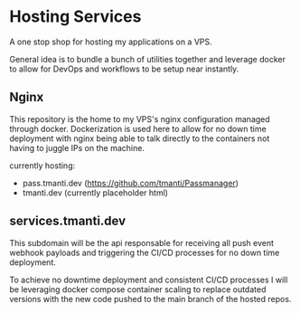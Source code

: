 # Hosting Services
A one stop shop for hosting my applications on a VPS.

General idea is to bundle a bunch of utilities together and leverage docker to allow for DevOps and workflows to be setup near instantly.

## Nginx
This repository is the home to my VPS's nginx configuration managed through docker. Dockerization is used here to allow for no down time deployment with nginx being able to talk directly to the containers not having to juggle IPs on the machine.

currently hosting:
- pass.tmanti.dev (https://github.com/tmanti/Passmanager)
- tmanti.dev (currently placeholder html)

## services.tmanti.dev
This subdomain will be the api responsable for receiving all push event webhook payloads and triggering the CI/CD processes for no down time deployment.

To achieve no downtime deployment and consistent CI/CD processes I will be leveraging docker compose container scaling to replace outdated versions with the new code pushed to the main branch of the hosted repos.
